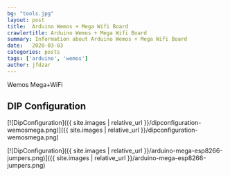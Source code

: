 ```yaml
---
bg: "tools.jpg"
layout: post
title:  Arduino Wemos + Mega Wifi Board
crawlertitle: Arduino Wemos + Mega Wifi Board
summary: Information about Arduino Wemos + Mega Wifi Board
date:   2020-03-03
categories: posts
tags: ['arduino', 'wemos']
author: jfdzar
---
```


Wemos Mega+WiFi

## DIP Configuration

[![DipConfiguration]({{ site.images | relative_url }}/dipconfiguration-wemosmega.png)]({{ site.images | relative_url }}/dipconfiguration-wemosmega.png)


[![DipConfiguration]({{ site.images | relative_url }}/arduino-mega-esp8266-jumpers.png)]({{ site.images | relative_url }}/arduino-mega-esp8266-jumpers.png)

